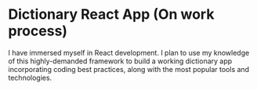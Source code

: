 # Dictionary React App (On work process)

I have immersed myself in React development. I plan to use my knowledge of this highly-demanded framework to build a working dictionary app incorporating coding best practices, along with the most popular tools and technologies.


